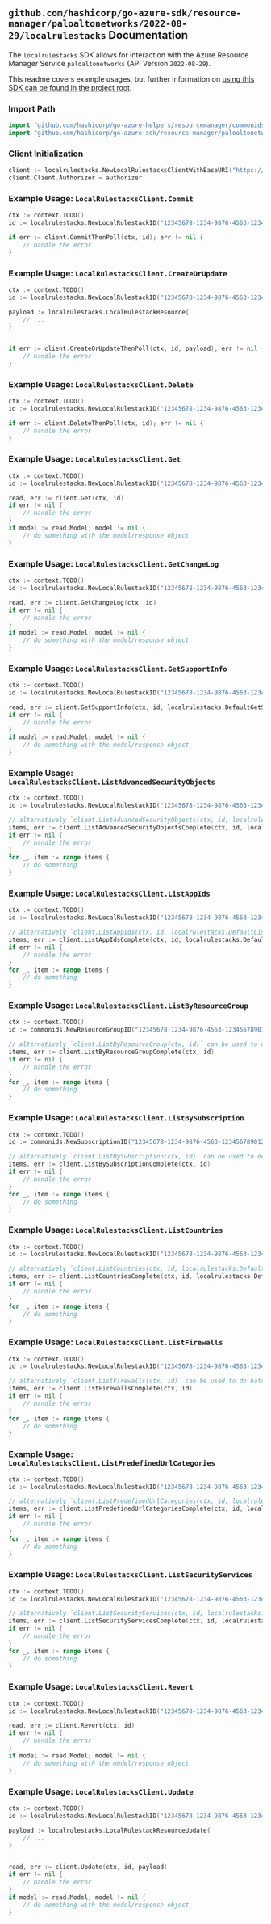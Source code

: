 
## `github.com/hashicorp/go-azure-sdk/resource-manager/paloaltonetworks/2022-08-29/localrulestacks` Documentation

The `localrulestacks` SDK allows for interaction with the Azure Resource Manager Service `paloaltonetworks` (API Version `2022-08-29`).

This readme covers example usages, but further information on [using this SDK can be found in the project root](https://github.com/hashicorp/go-azure-sdk/tree/main/docs).

### Import Path

```go
import "github.com/hashicorp/go-azure-helpers/resourcemanager/commonids"
import "github.com/hashicorp/go-azure-sdk/resource-manager/paloaltonetworks/2022-08-29/localrulestacks"
```


### Client Initialization

```go
client := localrulestacks.NewLocalRulestacksClientWithBaseURI("https://management.azure.com")
client.Client.Authorizer = authorizer
```


### Example Usage: `LocalRulestacksClient.Commit`

```go
ctx := context.TODO()
id := localrulestacks.NewLocalRulestackID("12345678-1234-9876-4563-123456789012", "example-resource-group", "localRulestackValue")

if err := client.CommitThenPoll(ctx, id); err != nil {
	// handle the error
}
```


### Example Usage: `LocalRulestacksClient.CreateOrUpdate`

```go
ctx := context.TODO()
id := localrulestacks.NewLocalRulestackID("12345678-1234-9876-4563-123456789012", "example-resource-group", "localRulestackValue")

payload := localrulestacks.LocalRulestackResource{
	// ...
}


if err := client.CreateOrUpdateThenPoll(ctx, id, payload); err != nil {
	// handle the error
}
```


### Example Usage: `LocalRulestacksClient.Delete`

```go
ctx := context.TODO()
id := localrulestacks.NewLocalRulestackID("12345678-1234-9876-4563-123456789012", "example-resource-group", "localRulestackValue")

if err := client.DeleteThenPoll(ctx, id); err != nil {
	// handle the error
}
```


### Example Usage: `LocalRulestacksClient.Get`

```go
ctx := context.TODO()
id := localrulestacks.NewLocalRulestackID("12345678-1234-9876-4563-123456789012", "example-resource-group", "localRulestackValue")

read, err := client.Get(ctx, id)
if err != nil {
	// handle the error
}
if model := read.Model; model != nil {
	// do something with the model/response object
}
```


### Example Usage: `LocalRulestacksClient.GetChangeLog`

```go
ctx := context.TODO()
id := localrulestacks.NewLocalRulestackID("12345678-1234-9876-4563-123456789012", "example-resource-group", "localRulestackValue")

read, err := client.GetChangeLog(ctx, id)
if err != nil {
	// handle the error
}
if model := read.Model; model != nil {
	// do something with the model/response object
}
```


### Example Usage: `LocalRulestacksClient.GetSupportInfo`

```go
ctx := context.TODO()
id := localrulestacks.NewLocalRulestackID("12345678-1234-9876-4563-123456789012", "example-resource-group", "localRulestackValue")

read, err := client.GetSupportInfo(ctx, id, localrulestacks.DefaultGetSupportInfoOperationOptions())
if err != nil {
	// handle the error
}
if model := read.Model; model != nil {
	// do something with the model/response object
}
```


### Example Usage: `LocalRulestacksClient.ListAdvancedSecurityObjects`

```go
ctx := context.TODO()
id := localrulestacks.NewLocalRulestackID("12345678-1234-9876-4563-123456789012", "example-resource-group", "localRulestackValue")

// alternatively `client.ListAdvancedSecurityObjects(ctx, id, localrulestacks.DefaultListAdvancedSecurityObjectsOperationOptions())` can be used to do batched pagination
items, err := client.ListAdvancedSecurityObjectsComplete(ctx, id, localrulestacks.DefaultListAdvancedSecurityObjectsOperationOptions())
if err != nil {
	// handle the error
}
for _, item := range items {
	// do something
}
```


### Example Usage: `LocalRulestacksClient.ListAppIds`

```go
ctx := context.TODO()
id := localrulestacks.NewLocalRulestackID("12345678-1234-9876-4563-123456789012", "example-resource-group", "localRulestackValue")

// alternatively `client.ListAppIds(ctx, id, localrulestacks.DefaultListAppIdsOperationOptions())` can be used to do batched pagination
items, err := client.ListAppIdsComplete(ctx, id, localrulestacks.DefaultListAppIdsOperationOptions())
if err != nil {
	// handle the error
}
for _, item := range items {
	// do something
}
```


### Example Usage: `LocalRulestacksClient.ListByResourceGroup`

```go
ctx := context.TODO()
id := commonids.NewResourceGroupID("12345678-1234-9876-4563-123456789012", "example-resource-group")

// alternatively `client.ListByResourceGroup(ctx, id)` can be used to do batched pagination
items, err := client.ListByResourceGroupComplete(ctx, id)
if err != nil {
	// handle the error
}
for _, item := range items {
	// do something
}
```


### Example Usage: `LocalRulestacksClient.ListBySubscription`

```go
ctx := context.TODO()
id := commonids.NewSubscriptionID("12345678-1234-9876-4563-123456789012")

// alternatively `client.ListBySubscription(ctx, id)` can be used to do batched pagination
items, err := client.ListBySubscriptionComplete(ctx, id)
if err != nil {
	// handle the error
}
for _, item := range items {
	// do something
}
```


### Example Usage: `LocalRulestacksClient.ListCountries`

```go
ctx := context.TODO()
id := localrulestacks.NewLocalRulestackID("12345678-1234-9876-4563-123456789012", "example-resource-group", "localRulestackValue")

// alternatively `client.ListCountries(ctx, id, localrulestacks.DefaultListCountriesOperationOptions())` can be used to do batched pagination
items, err := client.ListCountriesComplete(ctx, id, localrulestacks.DefaultListCountriesOperationOptions())
if err != nil {
	// handle the error
}
for _, item := range items {
	// do something
}
```


### Example Usage: `LocalRulestacksClient.ListFirewalls`

```go
ctx := context.TODO()
id := localrulestacks.NewLocalRulestackID("12345678-1234-9876-4563-123456789012", "example-resource-group", "localRulestackValue")

// alternatively `client.ListFirewalls(ctx, id)` can be used to do batched pagination
items, err := client.ListFirewallsComplete(ctx, id)
if err != nil {
	// handle the error
}
for _, item := range items {
	// do something
}
```


### Example Usage: `LocalRulestacksClient.ListPredefinedUrlCategories`

```go
ctx := context.TODO()
id := localrulestacks.NewLocalRulestackID("12345678-1234-9876-4563-123456789012", "example-resource-group", "localRulestackValue")

// alternatively `client.ListPredefinedUrlCategories(ctx, id, localrulestacks.DefaultListPredefinedUrlCategoriesOperationOptions())` can be used to do batched pagination
items, err := client.ListPredefinedUrlCategoriesComplete(ctx, id, localrulestacks.DefaultListPredefinedUrlCategoriesOperationOptions())
if err != nil {
	// handle the error
}
for _, item := range items {
	// do something
}
```


### Example Usage: `LocalRulestacksClient.ListSecurityServices`

```go
ctx := context.TODO()
id := localrulestacks.NewLocalRulestackID("12345678-1234-9876-4563-123456789012", "example-resource-group", "localRulestackValue")

// alternatively `client.ListSecurityServices(ctx, id, localrulestacks.DefaultListSecurityServicesOperationOptions())` can be used to do batched pagination
items, err := client.ListSecurityServicesComplete(ctx, id, localrulestacks.DefaultListSecurityServicesOperationOptions())
if err != nil {
	// handle the error
}
for _, item := range items {
	// do something
}
```


### Example Usage: `LocalRulestacksClient.Revert`

```go
ctx := context.TODO()
id := localrulestacks.NewLocalRulestackID("12345678-1234-9876-4563-123456789012", "example-resource-group", "localRulestackValue")

read, err := client.Revert(ctx, id)
if err != nil {
	// handle the error
}
if model := read.Model; model != nil {
	// do something with the model/response object
}
```


### Example Usage: `LocalRulestacksClient.Update`

```go
ctx := context.TODO()
id := localrulestacks.NewLocalRulestackID("12345678-1234-9876-4563-123456789012", "example-resource-group", "localRulestackValue")

payload := localrulestacks.LocalRulestackResourceUpdate{
	// ...
}


read, err := client.Update(ctx, id, payload)
if err != nil {
	// handle the error
}
if model := read.Model; model != nil {
	// do something with the model/response object
}
```
